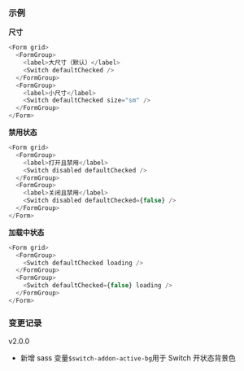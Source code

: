 ### 示例

**尺寸**

```js
<Form grid>
  <FormGroup>
    <label>大尺寸（默认）</label>
    <Switch defaultChecked />
  </FormGroup>
  <FormGroup>
    <label>小尺寸</label>
    <Switch defaultChecked size="sm" />
  </FormGroup>
</Form>
```

**禁用状态**

```js
<Form grid>
  <FormGroup>
    <label>打开且禁用</label>
    <Switch disabled defaultChecked />
  </FormGroup>
  <FormGroup>
    <label>关闭且禁用</label>
    <Switch disabled defaultChecked={false} />
  </FormGroup>
</Form>
```

**加载中状态**

```js
<Form grid>
  <FormGroup>
    <Switch defaultChecked loading />
  </FormGroup>
  <FormGroup>
    <Switch defaultChecked={false} loading />
  </FormGroup>
</Form>
```

### 变更记录

v2.0.0

- 新增 sass 变量`$switch-addon-active-bg`用于 Switch 开状态背景色
